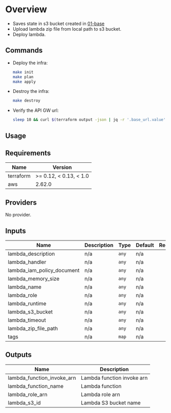 # Overview

- Saves state in s3 bucket created in [01-base](../01-base)
- Upload lambda zip file from local path to s3 bucket.
- Deploy lambda.

## Commands

- Deploy the infra:

  ```sh
  make init
  make plan
  make apply
  ```

- Destroy the infra:

  ```sh
  make destroy
  ```

- Verify the API GW url:

  ```sh
  sleep 10 && curl $(terraform output -json | jq -r '.base_url.value')test/breakfast
  ```

## Usage

<!-- BEGINNING OF PRE-COMMIT-TERRAFORM DOCS HOOK -->
## Requirements

| Name | Version |
|------|---------|
| terraform | >= 0.12, < 0.13, < 1.0 |
| aws |  2.62.0 |

## Providers

No provider.

## Inputs

| Name | Description | Type | Default | Required |
|------|-------------|------|---------|:--------:|
| lambda\_description | n/a | `any` | n/a | yes |
| lambda\_handler | n/a | `any` | n/a | yes |
| lambda\_iam\_policy\_document | n/a | `any` | n/a | yes |
| lambda\_memory\_size | n/a | `any` | n/a | yes |
| lambda\_name | n/a | `any` | n/a | yes |
| lambda\_role | n/a | `any` | n/a | yes |
| lambda\_runtime | n/a | `any` | n/a | yes |
| lambda\_s3\_bucket | n/a | `any` | n/a | yes |
| lambda\_timeout | n/a | `any` | n/a | yes |
| lambda\_zip\_file\_path | n/a | `any` | n/a | yes |
| tags | n/a | `map` | n/a | yes |

## Outputs

| Name | Description |
|------|-------------|
| lambda\_function\_invoke\_arn | Lambda function invoke arn |
| lambda\_function\_name | Lambda function |
| lambda\_role\_arn | Lambda role arn |
| lambda\_s3\_id | Lambda S3 bucket name |

<!-- END OF PRE-COMMIT-TERRAFORM DOCS HOOK -->

